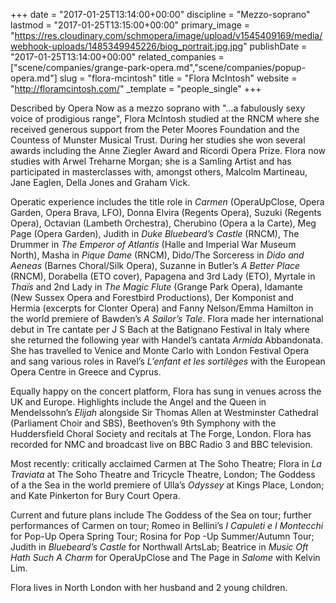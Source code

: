 +++
date = "2017-01-25T13:14:00+00:00"
discipline = "Mezzo-soprano"
lastmod = "2017-01-25T13:15:00+00:00"
primary_image = "https://res.cloudinary.com/schmopera/image/upload/v1545409169/media/webhook-uploads/1485349945226/biog_portrait.jpg.jpg"
publishDate = "2017-01-25T13:14:00+00:00"
related_companies = ["scene/companies/grange-park-opera.md","scene/companies/popup-opera.md"]
slug = "flora-mcintosh"
title = "Flora McIntosh"
website = "http://floramcintosh.com/"
_template = "people_single"
+++

Described by Opera Now as a mezzo soprano with "…a fabulously sexy voice of prodigious range", Flora McIntosh studied at the RNCM where she received generous support from the Peter Moores Foundation and the Countess of Munster Musical Trust. During her studies she won several awards including the Anne Ziegler Award and Ricordi Opera Prize. Flora now studies with Arwel Treharne Morgan; she is a Samling Artist and has participated in masterclasses with, amongst others, Malcolm Martineau, Jane Eaglen, Della Jones and Graham Vick.

Operatic experience includes the title role in *Carmen* (OperaUpClose, Opera Garden, Opera Brava, LFO), Donna Elvira (Regents Opera), Suzuki (Regents Opera), Octavian (Lambeth Orchestra), Cherubino (Opera a la Carte), Meg Page (Opera Garden), Judith in *Duke Bluebeard’s Castle* (RNCM), The Drummer in *The Emperor of Atlantis* (Halle and Imperial War Museum North), Masha in *Pique Dame* (RNCM), Dido/The Sorceress in *Dido and Aeneas* (Barnes Choral/Silk Opera), Suzanne in Butler’s *A Better Place* (RNCM), Dorabella (ETO cover), Papagena and 3rd Lady (ETO), Myrtale in *Thaïs* and 2nd Lady in *The Magic Flute* (Grange Park Opera), Idamante (New Sussex Opera and Forestbird Productions), Der Komponist and Hermia (excerpts for Clonter Opera) and Fanny Nelson/Emma Hamilton in the world premiere of Bawden’s *A Sailor’s Tale*. Flora made her international debut in Tre cantate per J S Bach at the Batignano Festival in Italy where she returned the following year with Handel’s cantata *Armida* Abbandonata. She has travelled to Venice and Monte Carlo with London Festival Opera and sang various roles in Ravel’s *L’enfant et les sortilèges* with the European Opera Centre in Greece and Cyprus.

Equally happy on the concert platform, Flora has sung in venues across the UK and Europe. Highlights include the Angel and the Queen in Mendelssohn’s *Elijah* alongside Sir Thomas Allen at Westminster Cathedral (Parliament Choir and SBS), Beethoven’s 9th Symphony with the Huddersfield Choral Society and recitals at The Forge, London. Flora has recorded for NMC and broadcast live on BBC Radio 3 and BBC television.

Most recently: critically acclaimed Carmen at The Soho Theatre; Flora in *La Traviata* at The Soho Theatre and Tricycle Theatre, London; The Goddess of a the Sea in the world premiere of Ulla’s *Odyssey* at Kings Place, London; and Kate Pinkerton for Bury Court Opera.

Current and future plans include The Goddess of the Sea on tour; further performances of Carmen on tour; Romeo in Bellini’s *I Capuleti e I Montecchi* for Pop-Up Opera Spring Tour; Rosina for Pop -Up Summer/Autumn Tour; Judith in *Bluebeard’s Castle* for Northwall ArtsLab; Beatrice in *Music Oft Hath Such A Charm* for OperaUpClose and The Page in *Salome* with Kelvin Lim.

Flora lives in North London with her husband and 2 young children.
